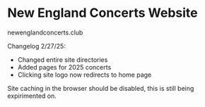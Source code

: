 # New England Concerts Website

newenglandconcerts.club

Changelog 2/27/25:
 - Changed entire site directories
 - Added pages for 2025 concerts
 - Clicking site logo now redirects to home page

Site caching in the browser should be disabled, this is still being expirimented on.

